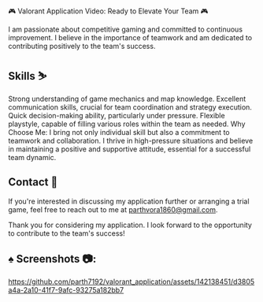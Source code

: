 🎮 Valorant Application Video: Ready to Elevate Your Team 🎮

I am passionate about competitive gaming and committed to continuous improvement. I believe in the importance of teamwork and am dedicated to contributing positively to the team's success.

## Skills ⛷️
Strong understanding of game mechanics and map knowledge.
Excellent communication skills, crucial for team coordination and strategy execution.
Quick decision-making ability, particularly under pressure.
Flexible playstyle, capable of filling various roles within the team as needed.
Why Choose Me:
I bring not only individual skill but also a commitment to teamwork and collaboration. I thrive in high-pressure situations and believe in maintaining a positive and supportive attitude, essential for a successful team dynamic.

## Contact 📱
If you're interested in discussing my application further or arranging a trial game, feel free to reach out to me at parthvora1860@gmail.com.

Thank you for considering my application. I look forward to the opportunity to contribute to the team's success!

## ♠️ Screenshots 📷:

https://github.com/parth7192/valorant_application/assets/142138451/d3805a4a-2a10-41f7-9afc-93275a182bb7





